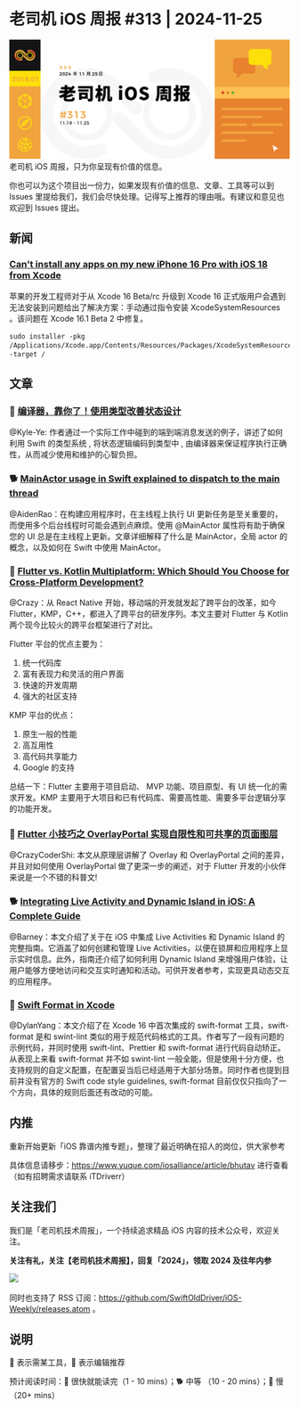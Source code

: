 # 老司机 iOS 周报 #313 | 2024-11-25

![ios-weekly](https://github.com/SwiftOldDriver/iOS-Weekly/blob/master/assets/weekly-header/313.jpg?raw=true)
老司机 iOS 周报，只为你呈现有价值的信息。

你也可以为这个项目出一份力，如果发现有价值的信息、文章、工具等可以到 Issues 里提给我们，我们会尽快处理。记得写上推荐的理由哦。有建议和意见也欢迎到 Issues 提出。

## 新闻

### [Can't install any apps on my new iPhone 16 Pro with iOS 18 from Xcode](https://forums.developer.apple.com/forums/thread/764196?answerId=804884022#804884022)

苹果的开发工程师对于从 Xcode 16 Beta/rc 升级到 Xcode 16 正式版用户会遇到无法安装到问题给出了解决方案：手动通过指令安装 XcodeSystemResources 。该问题在 Xcode 16.1 Beta 2 中修复。

```
sudo installer -pkg /Applications/Xcode.app/Contents/Resources/Packages/XcodeSystemResources.pkg -target /
```

## 文章

### 🐎 [编译器，靠你了！使用类型改善状态设计](https://onevcat.com/2024/11/type-as-state/)

@Kyle-Ye: 作者通过一个实际工作中碰到的端到端消息发送的例子，讲述了如何利用 Swift 的类型系统 , 将状态逻辑编码到类型中 , 由编译器来保证程序执行正确性，从而减少使用和维护的心智负担。

### 🐕 [MainActor usage in Swift explained to dispatch to the main thread](https://www.avanderlee.com/swift/mainactor-dispatch-main-thread/)

@AidenRao：在构建应用程序时，在主线程上执行 UI 更新任务是至关重要的，而使用多个后台线程时可能会遇到点麻烦。使用 @MainActor 属性将有助于确保您的 UI 总是在主线程上更新。文章详细解释了什么是 MainActor，全局 actor 的概念，以及如何在 Swift 中使用 MainActor。

### 🐎 [Flutter vs. Kotlin Multiplatform: Which Should You Choose for Cross-Platform Development?](https://medium.com/@rushabhprajapati20/flutter-vs-kotlin-multiplatform-which-should-you-choose-for-cross-platform-development-4bcf28358918)

@Crazy：从 React Native 开始，移动端的开发就发起了跨平台的改革，如今 Flutter，KMP，C++，都进入了跨平台的研发序列。本文主要对 Flutter 与 Kotlin 两个现今比较火的跨平台框架进行了对比。

Flutter 平台的优点主要为：

1. 统一代码库
2. 富有表现力和灵活的用户界面
3. 快速的开发周期
4. 强大的社区支持

KMP 平台的优点：

1. 原生一般的性能
2. 高互用性
3. 高代码共享能力
4. Google 的支持

总结一下：Flutter 主要用于项目启动、 MVP 功能、项目原型、有 UI 统一化的需求开发。KMP 主要用于大项目和已有代码库、需要高性能、需要多平台逻辑分享的功能开发。

### 🐢 [Flutter 小技巧之 OverlayPortal 实现自限性和可共享的页面图层](https://mp.weixin.qq.com/s/LW3bASRhA_HL6pS27qUVMA)

@CrazyCoderShi: 本文从原理层讲解了 Overlay 和 OverlayPortal 之间的差异，并且对如何使用 OverlayPortal 做了更深一步的阐述，对于 Flutter 开发的小伙伴来说是一个不错的科普文!

### 🐕 [Integrating Live Activity and Dynamic Island in iOS: A Complete Guide](https://canopas.com/integrating-live-activity-and-dynamic-island-in-i-os-a-complete-guide)

@Barney：本文介绍了关于在 iOS 中集成 Live Activities 和 Dynamic Island 的完整指南。它涵盖了如何创建和管理 Live Activities，以便在锁屏和应用程序上显示实时信息。此外，指南还介绍了如何利用 Dynamic Island 来增强用户体验，让用户能够方便地访问和交互实时通知和活动。可供开发者参考，实现更具动态交互的应用程序。

### 🐎 [Swift Format in Xcode](https://troz.net/post/2024/swift_format/)

@DylanYang：本文介绍了在 Xcode 16 中首次集成的 swift-format 工具，swift-format 是和 swint-lint 类似的用于规范代码格式的工具。作者写了一段有问题的示例代码，并同时使用 swift-lint、Prettier 和 swift-format 进行代码自动矫正。从表现上来看 swift-format 并不如 swint-lint 一般全能，但是使用十分方便，也支持规则的自定义配置，在配置妥当后已经适用于大部分场景。同时作者也提到目前并没有官方的 Swift code style guidelines, swift-format 目前仅仅只指向了一个方向，具体的规则后面还有改动的可能。


## 内推

重新开始更新「iOS 靠谱内推专题」，整理了最近明确在招人的岗位，供大家参考

具体信息请移步：https://www.yuque.com/iosalliance/article/bhutav 进行查看（如有招聘需求请联系 iTDriverr）

## 关注我们

我们是「老司机技术周报」，一个持续追求精品 iOS 内容的技术公众号，欢迎关注。

**关注有礼，关注【老司机技术周报】，回复「2024」，领取 2024 及往年内参**

![](https://github.com/SwiftOldDriver/iOS-Weekly/blob/master/assets/qrcode_for_wechat.jpg?raw=true)

同时也支持了 RSS 订阅：https://github.com/SwiftOldDriver/iOS-Weekly/releases.atom 。

## 说明

🚧 表示需某工具，🌟 表示编辑推荐

预计阅读时间：🐎 很快就能读完（1 - 10 mins）；🐕 中等 （10 - 20 mins）；🐢 慢（20+ mins）
